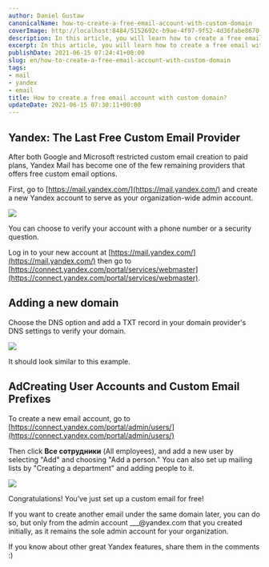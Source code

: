 ```yaml
---
author: Daniel Gustaw
canonicalName: how-to-create-a-free-email-account-with-custom-domain
coverImage: http://localhost:8484/5152692c-b9ae-4f97-9f52-4d36fabe8670.avif
description: In this article, you will learn how to create a free email with a custom domain. I've shown how to configure Yandex with your DNS.
excerpt: In this article, you will learn how to create a free email with a custom domain. I've shown how to configure Yandex with your DNS.
publishDate: 2021-06-15 07:24:41+00:00
slug: en/how-to-create-a-free-email-account-with-custom-domain
tags:
- mail
- yandex
- email
title: How to create a free email account with custom domain?
updateDate: 2021-06-15 07:30:11+00:00
---
```


## Yandex: The Last Free Custom Email Provider

After both Google and Microsoft restricted custom email creation to paid plans, Yandex Mail has become one of the few remaining providers that offers free custom email options.

First, go to [https://mail.yandex.com/](https://mail.yandex.com/) and create a new Yandex account to serve as your organization-wide admin account.

![](http://localhost:8484/ea76807c-665f-4dcf-936d-dd79cf9c0c26.avif)

You can choose to verify your account with a phone number or a security question.

Log in to your new account at [https://mail.yandex.com/](https://mail.yandex.com/) then go to [https://connect.yandex.com/portal/services/webmaster](https://connect.yandex.com/portal/services/webmaster).

## Adding a new domain

Choose the DNS option and add a TXT record in your domain provider's DNS settings to verify your domain.

![](http://localhost:8484/ecaba573-f41c-40a9-a41b-d5881287d213.avif)

It should look similar to this example.

## AdCreating User Accounts and Custom Email Prefixes

To create a new email account, go to [https://connect.yandex.com/portal/admin/users/](https://connect.yandex.com/portal/admin/users/)

Then click **Все сотрудники** (All employees), and add a new user by selecting "Add" and choosing "Add a person." You can also set up mailing lists by "Creating a department" and adding people to it.

![](http://localhost:8484/f37e8ee3-9030-4be4-8de2-391e9f0c799b.avif)

Congratulations! You’ve just set up a custom email for free!

If you want to create another email under the same domain later, you can do so, but only from the admin account \_\_\_@yandex.com that you created initially, as it remains the sole admin account for your organization.

If you know about other great Yandex features, share them in the comments :)
